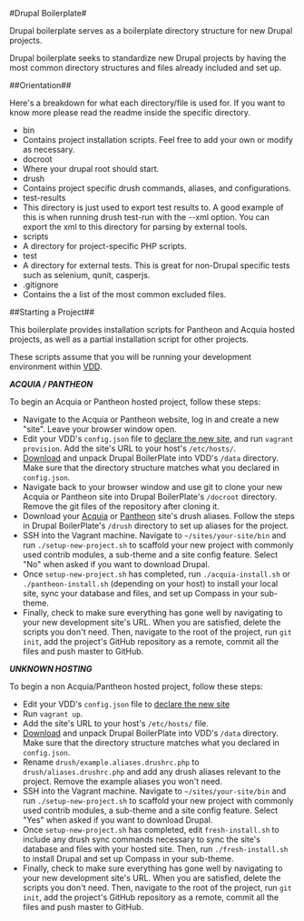 #Drupal Boilerplate#

Drupal boilerplate serves as a boilerplate directory structure for
new Drupal projects.

Drupal boilerplate seeks to standardize new Drupal projects by having the most common
directory structures and files already included and set up.


##Orientation##

Here's a breakdown for what each directory/file is used for. If you want to know more please
read the readme inside the specific directory.

* bin
 * Contains project installation scripts. Feel free to add your own or modify as necessary.
* docroot
 * Where your drupal root should start.
* drush
 * Contains project specific drush commands, aliases, and configurations.
* test-results
 * This directory is just used to export test results to. A good example of this
   is when running drush test-run with the --xml option. You can export the xml
   to this directory for parsing by external tools.
* scripts
 * A directory for project-specific PHP scripts.
* test
 * A directory for external tests. This is great for non-Drupal specific tests
 such as selenium, qunit, casperjs.
* .gitignore
 * Contains the a list of the most common excluded files.


##Starting a Project##

This boilerplate provides installation scripts for Pantheon and Acquia hosted projects, as well as a partial installation script for other projects.

These scripts assume that you will be running your development environment within [VDD](https://www.drupal.org/project/vdd).

***ACQUIA / PANTHEON***

To begin an Acquia or Pantheon hosted project, follow these steps:
* Navigate to the Acquia or Pantheon website, log in and create a new "site". Leave your browser window open.
* Edit your VDD's `config.json` file to [declare the new site](https://www.drupal.org/node/2304391), and run `vagrant provision`. Add the site's URL to your host's `/etc/hosts/`.
* [Download](https://github.com/zpalexander/Drupal-Boilerplate/archive/master.zip) and unpack Drupal BoilerPlate into VDD's `/data` directory. Make sure that the directory structure matches what you declared in `config.json`.
* Navigate back to your browser window and use git to clone your new Acquia or Pantheon site into Drupal BoilerPlate's `/docroot` directory. Remove the git files of the repository after cloning it.
* Download your [Acquia](https://docs.acquia.com/cloud/drush-aliases) or [Pantheon](https://pantheon.io/docs/articles/local/drush-command-line-utility/) site's drush aliases. Follow the steps in Drupal BoilerPlate's `/drush` directory to set up aliases for the project.
* SSH into the Vagrant machine. Navigate to `~/sites/your-site/bin` and run `./setup-new-project.sh` to scaffold your new project with commonly used contrib modules, a sub-theme and a site config feature. Select "No" when asked if you want to download Drupal.
* Once `setup-new-project.sh` has completed, run `./acquia-install.sh` or `./pantheon-install.sh` (depending on your host) to install your local site, sync your database and files, and set up Compass in your sub-theme.
* Finally, check to make sure everything has gone well by navigating to your new development site's URL. When you are satisfied, delete the scripts you don't need. Then, navigate to the root of the project, run `git init`, add the project's GitHub repository as a remote, commit all the files and push master to GitHub.


***UNKNOWN HOSTING***

To begin a non Acquia/Pantheon hosted project, follow these steps:
* Edit your VDD's `config.json` file to [declare the new site](https://www.drupal.org/node/2304391)
* Run `vagrant up`.
* Add the site's URL to your host's `/etc/hosts/` file.
* [Download](https://github.com/zpalexander/drupal-boilerplate/archive/master.zip) and unpack Drupal BoilerPlate into VDD's `/data` directory. Make sure that the directory structure matches what you declared in `config.json`.
* Rename `drush/example.aliases.drushrc.php` to `drush/aliases.drushrc.php` and add any drush aliases relevant to the project. Remove the example aliases you won't need.
* SSH into the Vagrant machine. Navigate to `~/sites/your-site/bin` and run `./setup-new-project.sh` to scaffold your new project with commonly used contrib modules, a sub-theme and a site config feature. Select "Yes" when asked if you want to download Drupal.
* Once `setup-new-project.sh` has completed, edit `fresh-install.sh` to include any drush sync commands necessary to sync the site's database and files with your hosted site. Then, run `./fresh-install.sh` to install Drupal and set up Compass in your sub-theme.
* Finally, check to make sure everything has gone well by navigating to your new development site's URL. When you are satisfied, delete the scripts you don't need. Then, navigate to the root of the project, run `git init`, add the project's GitHub repository as a remote, commit all the files and push master to GitHub.
